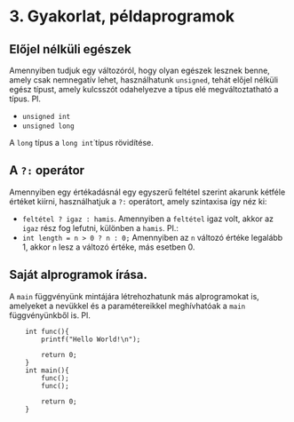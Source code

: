 # 3. Gyakorlat, példaprogramok

## Előjel nélküli egészek

Amennyiben tudjuk egy változóról, hogy olyan egészek lesznek benne, amely csak nemnegatív lehet, használhatunk `unsigned`, tehát előjel nélküli egész típust, amely kulcsszót odahelyezve a típus elé megváltoztatható a típus.
Pl.
* `unsigned int`
* `unsigned long`

A `long` típus a `long int`˙típus rövidítése.

## A `?:` operátor

Amennyiben egy értékadásnál egy egyszerű feltétel szerint akarunk kétféle értéket kiírni, használhatjuk a `?:` operátort, amely szintaxisa így néz ki:
* `feltétel ? igaz : hamis`. Amennyiben a `feltétel` igaz volt, akkor az `igaz` rész fog lefutni, különben a `hamis`.
Pl.:
* `int length = n > 0 ? n : 0;` Amennyiben az `n` változó értéke legalább 1, akkor `n` lesz a változó értéke, más esetben 0.

## Saját alprogramok írása.

A `main` függvényünk mintájára létrehozhatunk más alprogramokat is, amelyeket a nevükkel és a paramétereikkel meghívhatóak a `main` függvényünkből is.
Pl.
```
    int func(){
        printf("Hello World!\n");
        
        return 0;
    }
    int main(){
        func();
        func();
        
        return 0;
    }
```
